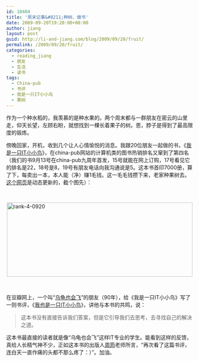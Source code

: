 ```yaml
---
id: 10404
title: '周末记事&#8211;种树、做书'
date: 2009-09-20T19:20:00+00:00
author: jiang
layout: post
guid: http://li-and-jiang.com/blog/2009/09/20/fruit/
permalink: /2009/09/20/fruit/
categories:
  - reading_jiang
  - 朋友
  - 生活
  - 读书
tags:
  - China-pub
  - 书评
  - 我是一只IT小小鸟
  - 果树
---
```

作为一个种水稻的，我羡慕的是种水果的。两个周末都与一群朋友在密云的山里走，仰天长望，左顾右盼，就想找到一棵长着果子的树。恩，脖子是得到了最高限度的锻炼。

傍晚回家，开机，收到几个让人心情愉悦的消息。我跟20位朋友一起做的书，《<a href="http://www.douban.com/subject/4006425/" target="_blank">我是一只IT小小鸟</a>》，在china-pub网站的计算机类的图书热销排名又窜到了第四名（我们的书9月13号在china-pub九周年首发，15号就能在网上订购，17号看见它的排名是22，18号是8，19号有朋友电话向我沟通说是5。这本书首印7000册，算了下，每卖出一本，本人能（净）赚1毛钱。这一毛毛钱攒下来，老家种果树去。<a href="http://www.china-pub.com/rank/?type=59&act=day&v=7" target="_blank">这个网页</a>是动态更新的，截个图先）：

&#160;

[<img style="border-right-width: 0px; display: block; float: none; border-top-width: 0px; border-bottom-width: 0px; margin-left: auto; border-left-width: 0px; margin-right: auto" title="rank-4-0920" border="0" alt="rank-4-0920" src="http://li-and-jiang.com/blog/wp-content/uploads/2009/09/rank40920-thumb.png" width="501" height="200" />](http://li-and-jiang.com/blog/wp-content/uploads/2009/09/rank40920.png)

&#160;

在豆瓣网上，一个叫“<a href="http://www.douban.com/people/cnwhy/" target="_blank">乌龟也会飞</a>”的朋友（90年），给《我是一只IT小小鸟》写了一则书评，《<a href="http://www.douban.com/review/2359404/" target="_blank">我也是一只IT小小鸟</a>》，讲他与本书的共鸣，说：

> 这本书没有直接告诉我们答案，但是它引导我们去思考，去寻找自己的解决之道。

这本书最直接的读者就是像“乌龟也会飞”这样IT专业的学生。能看到这样的反馈，真给人长精气神不少，正如这本书的出版人<a href="http://yeka.blogbus.com/" target="_blank">周筠</a>老师所言，“再次看了这篇书评，连白天一直作痛的头都不那么疼了：）”。加油。